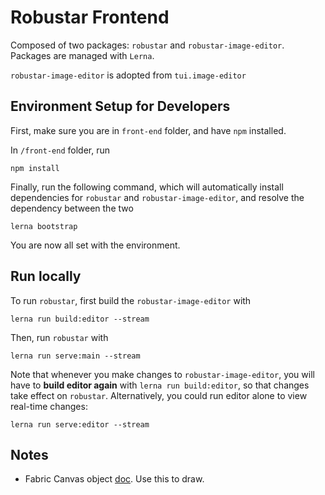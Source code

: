 # Robustar Frontend

Composed of two packages: `robustar` and `robustar-image-editor`. Packages are managed with `Lerna`.

`robustar-image-editor` is adopted from `tui.image-editor`

## Environment Setup for Developers

First, make sure you are in `front-end` folder, and have `npm` installed.

In `/front-end` folder, run

```
npm install
```

Finally, run the following command, which will automatically install dependencies for `robustar` and `robustar-image-editor`, and resolve the dependency between the two

```
lerna bootstrap
```

You are now all set with the environment.

## Run locally

To run `robustar`, first build the `robustar-image-editor` with

```
lerna run build:editor --stream
```

Then, run `robustar` with

```
lerna run serve:main --stream
```

Note that whenever you make changes to `robustar-image-editor`, you will have to **build editor again** with `lerna run build:editor`, so that changes take effect on `robustar`. Alternatively, you could run editor alone to view real-time changes:

```
lerna run serve:editor --stream
```

## Notes

- Fabric Canvas object [doc](http://fabricjs.com/docs/fabric.Canvas.html#toCanvasElement). Use this to draw.
